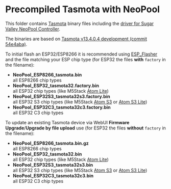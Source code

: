 # Precompiled Tasmota with NeoPool

This folder contains [Tasmota](https://github.com/arendst/Tasmota) binary files including the [driver for Sugar Valley NeoPool Controller](https://tasmota.github.io/docs/NeoPool/).

The binaries are based on [Tasmota v13.4.0.4 development (commit 54e4aba)](https://github.com/arendst/Tasmota/tree/54e4aba750d6c3242a33303f7a16ee2b16de3dd0).

To initial flash an ESP32/ESP8266 it is recommended using [ESP_Flasher](https://github.com/Jason2866/ESP_Flasher) and the file matching your ESP chip type (for ESP32 the files **with** `factory` in the filename):

- **NeoPool_ESP8266_tasmota.bin**  
all ESP8266 chip types
- **NeoPool_ESP32_tasmota32.factory.bin**  
all ESP32 chip types (like M5Stack [Atom Lite](https://docs.m5stack.com/en/core/ATOM%20Lite))
- **NeoPool_ESP32S3_tasmota32s3.factory.bin**  
all ESP32 S3 chip types (like M5Stack [Atom S3](https://docs.m5stack.com/en/core/AtomS3) or [Atom S3 Lite](https://docs.m5stack.com/en/core/AtomS3%20Lite))
- **NeoPool_ESP32C3_tasmota32c3.factory.bin**  
all ESP32 C3 chip types

To update an existing Tasmota device via WebUI **Firmware Upgrade**/**Upgrade by file upload** use  (for ESP32 the files **without** `factory` in the filename):

- **NeoPool_ESP8266_tasmota.bin.gz**  
all ESP8266 chip types
- **NeoPool_ESP32_tasmota32.bin**  
all ESP32 chip types (like M5Stack [Atom Lite](https://docs.m5stack.com/en/core/ATOM%20Lite))
- **NeoPool_ESP32S3_tasmota32s3.bin**  
all ESP32 S3 chip types (like M5Stack [Atom S3](https://docs.m5stack.com/en/core/AtomS3) or [Atom S3 Lite](https://docs.m5stack.com/en/core/AtomS3%20Lite))
- **NeoPool_ESP32C3_tasmota32c3.bin**  
all ESP32 C3 chip types
